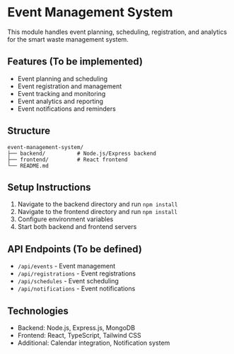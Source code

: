 # Event Management System

This module handles event planning, scheduling, registration, and analytics for the smart waste management system.

## Features (To be implemented)

- Event planning and scheduling
- Event registration and management
- Event tracking and monitoring
- Event analytics and reporting
- Event notifications and reminders

## Structure

```
event-management-system/
├── backend/          # Node.js/Express backend
├── frontend/         # React frontend
└── README.md
```

## Setup Instructions

1. Navigate to the backend directory and run `npm install`
2. Navigate to the frontend directory and run `npm install`
3. Configure environment variables
4. Start both backend and frontend servers

## API Endpoints (To be defined)

- `/api/events` - Event management
- `/api/registrations` - Event registrations
- `/api/schedules` - Event scheduling
- `/api/notifications` - Event notifications

## Technologies

- Backend: Node.js, Express.js, MongoDB
- Frontend: React, TypeScript, Tailwind CSS
- Additional: Calendar integration, Notification system